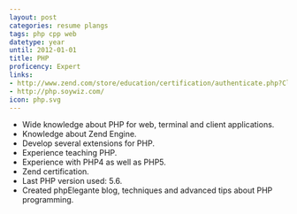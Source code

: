 ```yaml
---
layout: post
categories: resume plangs
tags: php cpp web
datetype: year
until: 2012-01-01
title: PHP
proficency: Expert
links:
- http://www.zend.com/store/education/certification/authenticate.php?ClientCandidateID=ZEND002412&RegistrationID=212545372
- http://php.soywiz.com/
icon: php.svg
---
```


* Wide knowledge about PHP for web, terminal and client applications.
* Knowledge about Zend Engine.
* Develop several extensions for PHP.
* Experience teaching PHP.
* Experience with PHP4 as well as PHP5.
* Zend certification.
* Last PHP version used: 5.6.
* Created phpElegante blog, techniques and advanced tips about PHP programming.
